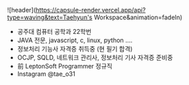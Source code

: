 ![header](https://capsule-render.vercel.app/api?type=waving&text=Taehyun's Workspace&animation=fadeIn)

- 공주대 컴퓨터 공학과 22학번
- JAVA 전문, javascript, c, linux, python ....
- 정보처리 기능사 자격증 취득중 (현 필기 합격)
- OCJP, SQLD, 네트워크 관리사, 정보처리 기사 자격증 준비중
- 前 LeptonSoft Programmer 정규직
- Instagram @tae_o31

<!--- 작성중 !--->
